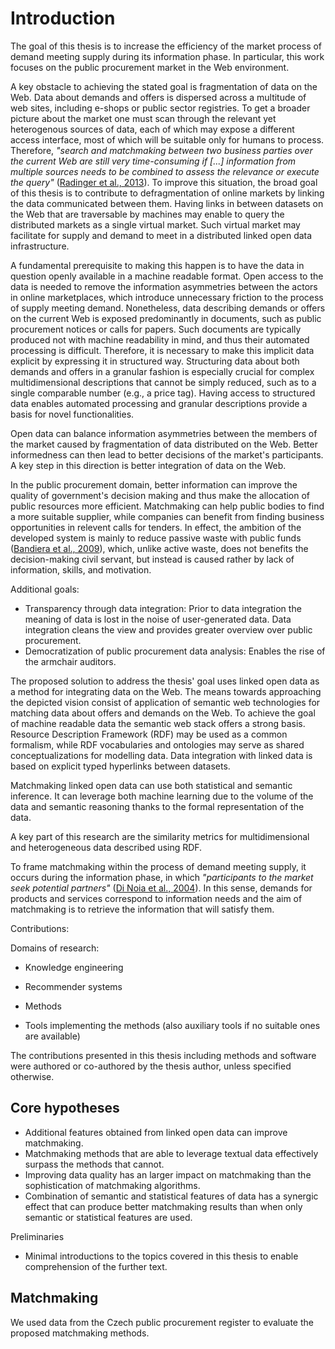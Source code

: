 # Introduction

<!--
Explain why a more precise title would be "Matchmaking public procurement linked open data".
Explain why such a significant share of the dissertation is devoted to data preparation.
-->

The goal of this thesis is to increase the efficiency of the market process of demand meeting supply during its information phase.
In particular, this work focuses on the public procurement market in the Web environment. 

A key obstacle to achieving the stated goal is fragmentation of data on the Web.
Data about demands and offers is dispersed across a multitude of web sites, including e-shops or public sector registries. 
To get a broader picture about the market one must scan through the relevant yet heterogenous sources of data, each of which may expose a different access interface, most of which will be suitable only for humans to process.
Therefore, *"search and matchmaking between two business parties over the current Web are still very time-consuming if [...] information from multiple sources needs to be combined to assess the relevance or execute the query"* ([Radinger et al., 2013](#Radinger2013)).
To improve this situation, the broad goal of this thesis is to contribute to defragmentation of online markets by linking the data communicated between them.
Having links in between datasets on the Web that are traversable by machines may enable to query the distributed markets as a single virtual market.
Such virtual market may facilitate for supply and demand to meet in a distributed linked open data infrastructure.

A fundamental prerequisite to making this happen is to have the data in question openly available in a machine readable format.
Open access to the data is needed to remove the information asymmetries between the actors in online marketplaces, which introduce unnecessary friction to the process of supply meeting demand.
Nonetheless, data describing demands or offers on the current Web is exposed predominantly in documents, such as public procurement notices or calls for papers.
Such documents are typically produced not with machine readability in mind, and thus their automated processing is difficult.
Therefore, it is necessary to make this implicit data explicit by expressing it in structured way.
Structuring data about both demands and offers in a granular fashion is especially crucial for complex multidimensional descriptions that cannot be simply reduced, such as to a single comparable number (e.g., a price tag).
Having access to structured data enables automated processing and granular descriptions provide a basis for novel functionalities.

Open data can balance information asymmetries between the members of the market caused by fragmentation of data distributed on the Web.
Better informedness can then lead to better decisions of the market's participants.
A key step in this direction is better integration of data on the Web.

In the public procurement domain, better information can improve the quality of government's decision making and thus make the allocation of public resources more efficient.
Matchmaking can help public bodies to find a more suitable supplier, while companies can benefit from finding business opportunities in relevent calls for tenders.
In effect, the ambition of the developed system is mainly to reduce passive waste with public funds ([Bandiera et al., 2009](#Bandiera2009)), which, unlike active waste, does not benefits the decision-making civil servant, but instead is caused rather by lack of information, skills, and motivation.

Additional goals:

* Transparency through data integration: Prior to data integration the meaning of data is lost in the noise of user-generated data. Data integration cleans the view and provides greater overview over public procurement.
* Democratization of public procurement data analysis: Enables the rise of the armchair auditors.

The proposed solution to address the thesis' goal uses linked open data as a method for integrating data on the Web.
The means towards approaching the depicted vision consist of application of semantic web technologies for matching data about offers and demands on the Web.
To achieve the goal of machine readable data the semantic web stack offers a strong basis.
Resource Description Framework (RDF) may be used as a common formalism, while RDF vocabularies and ontologies may serve as shared conceptualizations for modelling data.
Data integration with linked data is based on explicit typed hyperlinks between datasets.

Matchmaking linked open data can use both statistical and semantic inference.
It can leverage both machine learning due to the volume of the data and semantic reasoning thanks to the formal representation of the data.

A key part of this research are the similarity metrics for multidimensional and heterogeneous data described using RDF.

To frame matchmaking within the process of demand meeting supply, it occurs during the information phase, in which *"participants to the market seek potential partners"* ([Di Noia et al., 2004](#DiNoia2004)).
In this sense, demands for products and services correspond to information needs and the aim of matchmaking is to retrieve the information that will satisfy them.

Contributions: <!-- They are also in the conclusions. -->

Domains of research:

* Knowledge engineering
* Recommender systems

* Methods
* Tools implementing the methods (also auxiliary tools if no suitable ones are available)

The contributions presented in this thesis including methods and software were authored or co-authored by the thesis author, unless specified otherwise.

## Core hypotheses

* Additional features obtained from linked open data can improve matchmaking.
* Matchmaking methods that are able to leverage textual data effectively surpass the methods that cannot.
* Improving data quality has an larger impact on matchmaking than the sophistication of matchmaking algorithms.
* Combination of semantic and statistical features of data has a synergic effect that can produce better matchmaking results than when only semantic or statistical features are used.

Preliminaries
- Minimal introductions to the topics covered in this thesis to enable comprehension of the further text.

## Matchmaking

We used data from the Czech public procurement register to evaluate the proposed matchmaking methods.
